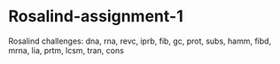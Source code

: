 # Rosalind-assignment-1
Rosalind challenges: dna, rna, revc, iprb, fib, gc, prot, subs, hamm, fibd, mrna, lia, prtm, lcsm, tran, cons 
